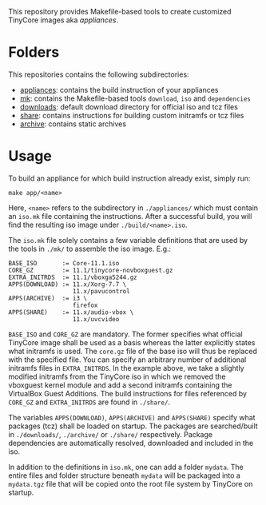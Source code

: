 This repository provides Makefile-based tools to create customized TinyCore
images aka _appliances_.

# Folders

This repositories contains the following subdirectories:

* [appliances]: contains the build instruction of your appliances
* [mk]: contains the Makefile-based tools `download`, `iso` and `dependencies`
* [downloads]: default download directory for official iso and tcz files
* [share]: contains instructions for building custom initramfs or tcz files
* [archive]: contains static archives

[appliances]: ./appliances/
[mk]: ./mk/
[downloads]: ./downloads/
[share]: ./share/
[archive]: ./archive/

# Usage

To build an appliance for which build instruction already exist, simply run:

```
make app/<name>
```

Here, `<name>` refers to the subdirectory in `./appliances/` which must contain
an `iso.mk` file containing the instructions.
After a successful build, you will find the resulting iso image under
`./build/<name>.iso`.

The `iso.mk` file solely contains a few variable definitions that are used
by the tools in `./mk/` to assemble the iso image. E.g.:

```
BASE_ISO       := Core-11.1.iso
CORE_GZ        := 11.1/tinycore-novboxguest.gz
EXTRA_INITRDS  := 11.1/vboxga5244.gz
APPS(DOWNLOAD) := 11.x/Xorg-7.7 \
                  11.x/pavucontrol
APPS(ARCHIVE)  := i3 \
                  firefox
APPS(SHARE)    := 11.x/audio-vbox \
                  11.x/uvcvideo
```

`BASE_ISO` and `CORE_GZ` are mandatory. The former specifies what official
TinyCore image shall be used as a basis whereas the latter explicitly states
what initramfs is used.
The `core.gz` file of the base iso will thus be replaced with the specified file.
You can specify an arbitrary number of additional initramfs files in
`EXTRA_INITRDS`.
In the example above, we take a slightly modified initramfs from the TinyCore
iso in which we removed the vboxguest kernel module and add a second initramfs
containing the VirtualBox Guest Additions.
The build instructions for files referenced by `CORE_GZ` and `EXTRA_INITRDS`
are found in `./share/`.

The variables `APPS(DOWNLOAD)`, `APPS(ARCHIVE)` and `APPS(SHARE)` specify what
packages (tcz) shall be loaded on startup.
The packages are searched/built in `./downloads/`, `./archive/` or `./share/`
respectively.
Package dependencies are automatically resolved, downloaded and included in
the iso.

In addition to the definitions in `iso.mk`, one can add a folder `mydata`.
The entire files and folder structure beneath `mydata` will be packaged into
a `mydata.tgz` file that will be copied onto the root file system by TinyCore
on startup.
